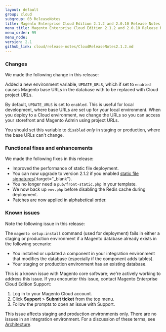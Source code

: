 ```yaml
---
layout: default
group: cloud
subgroup: 03_ReleaseNotes
title: Magento Enterprise Cloud Edition 2.1.2 and 2.0.10 Release Notes
menu_title: Magento Enterprise Cloud Edition 2.1.2 and 2.0.10 Release Notes
menu_order: 99
menu_node: 
version: 2.1
github_link: cloud/release-notes/CloudReleaseNotes2.1.2.md
---
```


### Changes
We made the following change in this release:

Added a new environment variable, `UPDATE_URLS`, which if set to `enabled` causes Magento base URLs in the database with to be replaced with Cloud project URLs. 

By default, `UPDATE_URLS` is set to `enabled`. This is useful for local development, where base URLs are set up for your local environment. When you deploy to a Cloud environment, we change the URLs so you can access your storefront and Magento Admin using project URLs.

You should set this variable to `disabled` *only* in staging or production, where the base URLs can't change.

### Functional fixes and enhancements
We made the following fixes in this release:

*   Improved the performance of static file deployment.
*	You can now upgrade to version 2.1.2 if you enabled [static file signatures](http://docs.magento.com/m2/ee/user_guide/system/static-file-signature.html){:target="_blank"}.
*   You no longer need a `pub/front-static.php` in your template.
*   We now back up `env.php` before disabling the Redis cache during deployment.
*   Patches are now applied in alphabetical order.

### Known issues
Note the following issue in this release:

The `magento setup:install` command (used for deployment) fails in either a staging or production environment if a Magento database already exists in the following scenario:

*   You installed or updated a component in your integration environment that modifies the database (especially if the component adds tables).
*   Your staging or production environment has an existing database.

This is a known issue with Magento core software; we're actively working to address this issue. If you encounter this issue, contact Magento Enterprise Cloud Edition Support:

1.  Log in to your Magento Cloud account.
2.  Click **Support** > **Submit ticket** from the top menu.
3.  Follow the prompts to open an issue with Support.

<div class="bs-callout bs-callout-warning">
    <p>This issue affects staging and production environments only. There are no issues in an integration environment. For a discussion of these terms, see <a href="{{ page.baseurl }}cloud/discover-arch.html#cloud-arch.html">Architecture</a>.</p>
</div>
